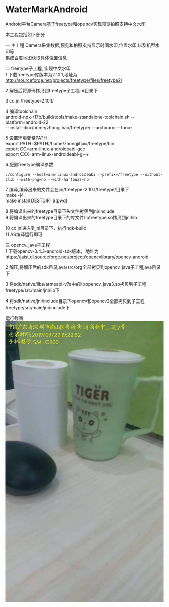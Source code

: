 # WaterMarkAndroid
Android平台Camera基于freetype和opencv实现预览拍照支持中文水印

本工程包括如下部分

一 主工程
     Camera采集数据,预览和拍照支持显示时间水印,位置水印,以及机型水印等 \
     集成百度地图获取具体位置信息

二 freetype子工程, 实现中文水印 \
  1 下载freetype库版本为2.10.1,地址为 \
     http://sourceforge.net/projects/freetype/files/freetype2/

  2 解压后将源码拷贝到freetype子工程jni目录下

  3 cd jni/freetype-2.10.1/

  4 编译toolchain \
	android-ndk-r17b/build/tools/make-standalone-toolchain.sh --platform=android-22 \
	   --install-dir=/home/zhongjihao/freetype/ --arch=arm --force
  
  5 设置环境变量PATH \
	export PATH=$PATH:/home/zhongjihao/freetype/bin \
	export CC=arm-linux-androideabi-gcc \
	export CXX=arm-linux-androideabi-g++

  6 配置freetype编译参数
 
    ./configure --host=arm-linux-androideabi --prefix=/freetype --without-zlib --with-png=no --with-harfbuzz=no

  7 编译,编译出来的文件会在jni/freetype-2.10.1/freetype/目录下 \
	  make -j4 \
	  make install DESTDIR=$(pwd)

  8 将编译出来的freetype目录下头文件拷贝到jni/include \
  9 将编译出来的freetype目录下的库文件libfreetype.so拷贝到jni/lib

  10 cd jni进入到jni目录下，执行ndk-build \
  11 AS编译运行即可
    

三 opencv_java子工程 \
  1 下载opencv-3.4.3-android-sdk版本，地址为 \
    https://jaist.dl.sourceforge.net/project/opencvlibrary/opencv-android

  2 解压,将解压后的sdk目录java/src/org全部拷贝到opencv_java子工程java目录下
  
  3 将sdk/native/libs/armeabi-v7a中的libopencv_java3.so拷贝到子工程freetype/src/main/jni/lib下

  4 将sdk/native/jni/include目录下opencv和opencv2全部拷贝到子工程freetype/src/main/jni/include下

运行截图 \
![afd](watermark.jpeg)
